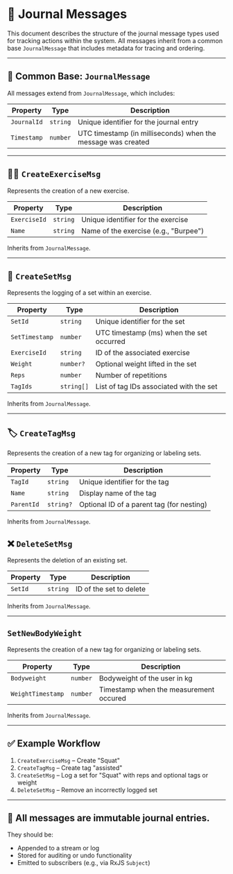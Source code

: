 # 📝 Journal Messages

This document describes the structure of the journal message types used for tracking actions within the system. All messages inherit from a common base `JournalMessage` that includes metadata for tracing and ordering.

---

## 📌 Common Base: `JournalMessage`

All messages extend from `JournalMessage`, which includes:

| Property    | Type     | Description                                                  |
| ----------- | -------- | ------------------------------------------------------------ |
| `JournalId` | `string` | Unique identifier for the journal entry                      |
| `Timestamp` | `number` | UTC timestamp (in milliseconds) when the message was created |

---

## 🏋️‍♂️ `CreateExerciseMsg`

Represents the creation of a new exercise.

| Property     | Type     | Description                                |
| ------------ | -------- | ------------------------------------------ |
| `ExerciseId` | `string` | Unique identifier for the exercise         |
| `Name`       | `string` | Name of the exercise (e.g., "Burpee") |

Inherits from `JournalMessage`.

---

## 🧱 `CreateSetMsg`

Represents the logging of a set within an exercise.

| Property       | Type       | Description                              |
| -------------- | ---------- | ---------------------------------------- |
| `SetId`        | `string`   | Unique identifier for the set            |
| `SetTimestamp` | `number`   | UTC timestamp (ms) when the set occurred |
| `ExerciseId`   | `string`   | ID of the associated exercise            |
| `Weight`       | `number?`  | Optional weight lifted in the set        |
| `Reps`         | `number`   | Number of repetitions                    |
| `TagIds`       | `string[]` | List of tag IDs associated with the set  |

Inherits from `JournalMessage`.

---

## 🏷️ `CreateTagMsg`

Represents the creation of a new tag for organizing or labeling sets.

| Property   | Type      | Description                               |
| ---------- | --------- | ----------------------------------------- |
| `TagId`    | `string`  | Unique identifier for the tag             |
| `Name`     | `string`  | Display name of the tag                   |
| `ParentId` | `string?` | Optional ID of a parent tag (for nesting) |

Inherits from `JournalMessage`.


## ❌ `DeleteSetMsg`

Represents the deletion of an existing set.

| Property | Type     | Description             |
| -------- | -------- | ----------------------- |
| `SetId`  | `string` | ID of the set to delete |

Inherits from `JournalMessage`.

---

##  `SetNewBodyWeight`

Represents the creation of a new tag for organizing or labeling sets.

| Property          | Type      | Description                               |
| ----------------- | --------- | ----------------------------------------- |
| `Bodyweight`      | `number`  | Bodyweight of the user in kg              |
| `WeightTimestamp` | `number`  | Timestamp when the measurement occured    |

Inherits from `JournalMessage`.

---

## ✅ Example Workflow

1. `CreateExerciseMsg` – Create "Squat"
2. `CreateTagMsg` – Create tag "assisted"
3. `CreateSetMsg` – Log a set for "Squat" with reps and optional tags or weight
4. `DeleteSetMsg` – Remove an incorrectly logged set

---

## 🔄 All messages are immutable journal entries.

They should be:

* Appended to a stream or log
* Stored for auditing or undo functionality
* Emitted to subscribers (e.g., via RxJS `Subject`)

